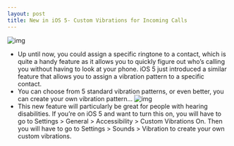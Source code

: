 ```yaml
---
layout: post
title: New in iOS 5- Custom Vibrations for Incoming Calls
---
```

![img](http://media.idownloadblog.com/wp-content/uploads/2011/06/iOS-5-Vibrations.jpeg)
* Up until now, you could assign a specific ringtone to a contact, which is quite a handy feature as it allows you to quickly figure out who’s calling you without having to look at your phone. iOS 5 just introduced a similar feature that allows you to assign a vibration pattern to a specific contact.
* You can choose from 5 standard vibration patterns, or even better, you can create your own vibration pattern…
![img](http://media.idownloadblog.com/wp-content/uploads/2011/06/iOS-5-Custom-Vibrations.jpeg)
* This new feature will particularly be great for people with hearing disabilities. If you’re on iOS 5 and want to turn this on, you will have to go to Settings > General > Accessibility > Custom Vibrations On. Then you will have to go to Settings > Sounds > Vibration to create your own custom vibrations.


